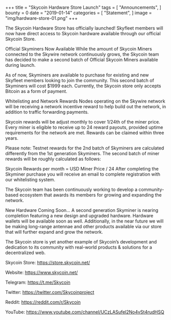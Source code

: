 +++
title = "Skycoin Hardware Store Launch"
tags = [ "Announcements", ]
bounty = 0
date = "2019-01-14"
categories = [ "Statement", ]
image = "img/hardware-store-01.png"
+++

The Skycoin Hardware Store has officially launched! Skyfleet members will now have direct access to Skycoin hardware available through our official Skycoin Store.

Official Skyminers Now Available
While the amount of Skycoin Miners connected to the Skywire network continuously grows, the Skycoin team has decided to make a second batch of Official Skycoin Miners available during launch.

As of now, Skyminers are available to purchase for existing and new Skyfleet members looking to join the community. This second batch of Skyminers will cost $1999 each. Currently, the Skycoin store only accepts Bitcoin as a form of payment.

Whitelisting and Network Rewards
Nodes operating on the Skywire network will be receiving a network incentive reward to help build out the network, in addition to traffic forwarding payments.

Skycoin rewards will be adjust monthly to cover 1/24th of the miner price. Every miner is eligible to receive up to 24 reward payouts, provided uptime requirements for the network are met. Rewards can be claimed within three years.

Please note: Testnet rewards for the 2nd batch of Skyminers are calculated differently from the 1st generation Skyminers. The second batch of miner rewards will be roughly calculated as follows:

Skycoin Rewards per month = USD Miner Price / 24
After completing the Skyminer purchase you will receive an email to complete registration with our whitelisting system.

The Skycoin team has been continuously working to develop a community-based ecosystem that awards its members for growing and expanding the network.

New Hardware Coming Soon…
A second generation Skyminer is nearing completion featuring a new design and upgraded hardware. Hardware wallets will be available soon as well. Additionally, in the near future we will be making long-range antennae and other products available via our store that will further expand and grow the network.

The Skycoin store is yet another example of Skycoin’s development and dedication to its community with real-world products & solutions for a decentralized web.

Skycoin Store: https://store.skycoin.net/

Website: https://www.skycoin.net/

Telegram: https://t.me/Skycoin

Twitter: https://twitter.com/Skycoinproject

Reddit: https://reddit.com/r/Skycoin

YouTube: https://www.youtube.com/channel/UCzLASufel2No4vSt4rudHSQ
